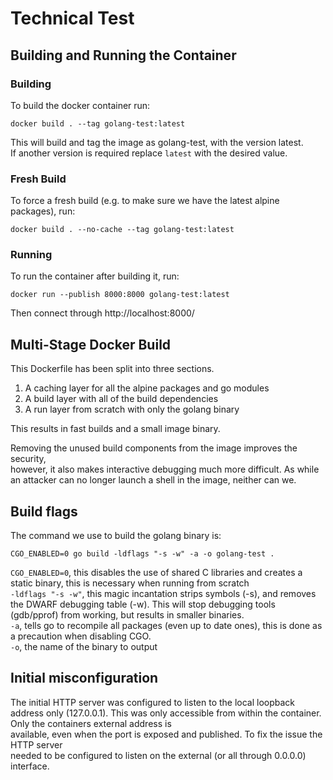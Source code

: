 # Technical Test

## Building and Running the Container

### Building

To build the docker container run:

```
docker build . --tag golang-test:latest
```

This will build and tag the image as golang-test, with the version latest.  
If another version is required replace `latest` with the desired value.  


### Fresh Build

To force a fresh build (e.g. to make sure we have the latest alpine packages), run:

```
docker build . --no-cache --tag golang-test:latest
```

### Running

To run the container after building it, run:

```
docker run --publish 8000:8000 golang-test:latest
```

Then connect through http://localhost:8000/ 

## Multi-Stage Docker Build

This Dockerfile has been split into three sections.

1. A caching layer for all the alpine packages and go modules
2. A build layer with all of the build dependencies
3. A run layer from scratch with only the golang binary

This results in fast builds and a small image binary.  

Removing the unused build components from the image improves the security,  
however, it also makes interactive debugging much more difficult. As while  
an attacker can no longer launch a shell in the image, neither can we.  

## Build flags

The command we use to build the golang binary is:

```
CGO_ENABLED=0 go build -ldflags "-s -w" -a -o golang-test .
```

`CGO_ENABLED=0`, this disables the use of shared C libraries and creates a static binary, this is necessary when running from scratch  
`-ldflags "-s -w"`, this magic incantation strips symbols (-s), and removes the DWARF debugging table (-w). This will stop debugging tools (gdb/pprof) from working, but results in smaller binaries.  
`-a`, tells go to recompile all packages (even up to date ones), this is done as a precaution when disabling CGO.  
`-o`, the name of the binary to output  




## Initial misconfiguration

The initial HTTP server was configured to listen to the local loopback address only (127.0.0.1).
This was only accessible from within the container. Only the containers external address is  
available, even when the port is exposed and published. To fix the issue the HTTP server  
needed to be configured to listen on the external (or all through 0.0.0.0) interface.

